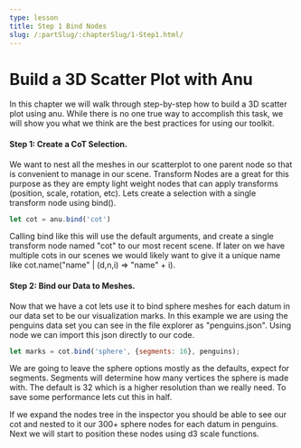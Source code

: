 ```yaml
---
type: lesson
title: Step 1 Bind Nodes
slug: /:partSlug/:chapterSlug/1-Step1.html/
---
```


# Build a 3D Scatter Plot with Anu

In this chapter we will walk through step-by-step how to build a 3D scatter plot using anu. While there is no one true way to accomplish this task, we will show you what we think are the best practices for using our toolkit. 

#### Step 1: Create a CoT Selection. 

We want to nest all the meshes in our scatterplot to one parent node so that is convenient to manage in our scene. Transform Nodes are a great for this purpose as they are empty light weight nodes that can apply transforms (position, scale, rotation, etc). Lets create a selection with a single transform node using bind(). 

```js
let cot = anu.bind('cot')
```

Calling bind like this will use the default arguments, and create a single transform node named "cot" to our most recent scene. If later on we have multiple cots in our scenes we would likely want to give it a unique name like cot.name("name" | (d,n,i) => "name" + i).

#### Step 2: Bind our Data to Meshes. 

Now that we have a cot lets use it to bind sphere meshes for each datum in our data set to be our visualization marks. In this example we are using the penguins data set you can see in the file explorer as "penguins.json". Using node we can import this json directly to our code. 

```js
let marks = cot.bind('sphere', {segments: 16}, penguins);
```

We are going to leave the sphere options mostly as the defaults, expect for segments. Segments will determine how many vertices the sphere is made with. The default is 32 which is a higher resolution than we really need. To save some performance lets cut this in half. 

If we expand the nodes tree in the inspector you should be able to see our cot and nested to it our 300+ sphere nodes for each datum in penguins. Next we will start to position these nodes using d3 scale functions. 